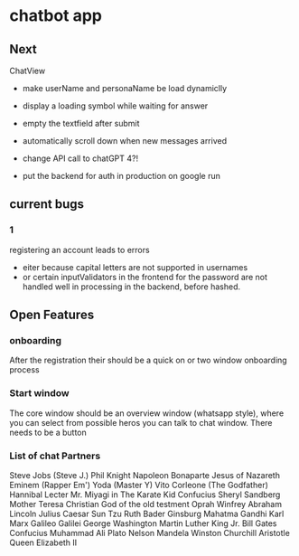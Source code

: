 #  chatbot app

## Next
ChatView 
- make userName and personaName be load dynamiclly
- display a loading symbol while waiting for answer
- empty the textfield after submit
- automatically scroll down when new messages arrived

- change API call to chatGPT 4?!
- put the backend for auth in production on google run


## current bugs

### 1 

registering an account leads to errors
- eiter because capital letters are not supported in usernames
- or certain inputValidators in the frontend for the password are not handled well in processing in the backend, before hashed.

## Open Features

### onboarding

After the registration their should be a quick on or two window onboarding process

### Start window

The core window should be an overview window (whatsapp style), where you can select from possible heros you can talk to chat window.
There needs to be a button 





### List of chat Partners

Steve Jobs (Steve J.)
Phil Knight
Napoleon Bonaparte
Jesus of Nazareth
Eminem (Rapper Em')
Yoda (Master Y)
Vito Corleone (The Godfather)
Hannibal Lecter
Mr. Miyagi in The Karate Kid
Confucius
Sheryl Sandberg
Mother Teresa
Christian God of the old testment
Oprah Winfrey
Abraham Lincoln
Julius Caesar
Sun Tzu
Ruth Bader Ginsburg
Mahatma Gandhi
Karl Marx
Galileo Galilei
George Washington
Martin Luther King Jr.
Bill Gates
Confucius
Muhammad Ali
Plato
Nelson Mandela
Winston Churchill
Aristotle
Queen Elizabeth II
